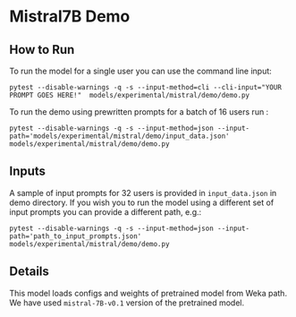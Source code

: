 # Mistral7B Demo

## How to Run

To run the model for a single user you can use the command line input:

`pytest --disable-warnings -q -s --input-method=cli --cli-input="YOUR PROMPT GOES HERE!"  models/experimental/mistral/demo/demo.py`

To run the demo using prewritten prompts for a batch of 16 users run :

`pytest --disable-warnings -q -s --input-method=json --input-path='models/experimental/mistral/demo/input_data.json' models/experimental/mistral/demo/demo.py`

## Inputs

A sample of input prompts for 32 users is provided in `input_data.json` in demo directory. If you wish you to run the model using a different set of input prompts you can provide a different path, e.g.:

`pytest --disable-warnings -q -s --input-method=json --input-path='path_to_input_prompts.json' models/experimental/mistral/demo/demo.py`

## Details

This model loads configs and weights of pretrained model from Weka path. We have used `mistral-7B-v0.1` version of the pretrained model.
